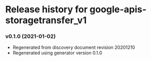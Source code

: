 # Release history for google-apis-storagetransfer_v1

### v0.1.0 (2021-01-02)

* Regenerated from discovery document revision 20201210
* Regenerated using generator version 0.1.0


